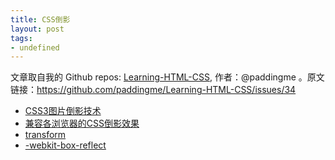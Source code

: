 ```yaml
---
title: CSS倒影
layout: post
tags:
- undefined
---
```



 文章取自我的 Github  repos: [Learning-HTML-CSS](https://github.com/paddingme/Learning-HTML-CSS), 作者：@paddingme 。原文链接：https://github.com/paddingme/Learning-HTML-CSS/issues/34

- [CSS3图片倒影技术](http://www.webhek.com/css-reflection)
- [兼容各浏览器的CSS倒影效果](http://blog.csdn.net/afeiqiang/article/details/8441618)
- [transform](https://developer.mozilla.org/zh-CN/docs/Web/CSS/transform)
- [-webkit-box-reflect](https://developer.mozilla.org/en-US/docs/Web/CSS/-webkit-box-reflect)

